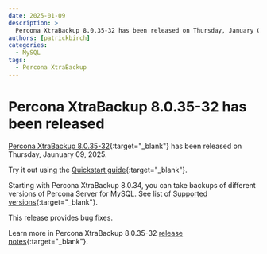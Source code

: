 ```yaml
---
date: 2025-01-09
description: >
  Percona XtraBackup 8.0.35-32 has been released on Thursday, January 09, 2025.
authors: [patrickbirch]
categories:
  - MySQL
tags:
  - Percona XtraBackup
---
```


# Percona XtraBackup 8.0.35-32 has been released

<!-- more -->

[Percona XtraBackup 8.0.35-32](https://docs.percona.com/percona-xtrabackup/8.0/){:target="_blank"} has been released on Thursday, Jaunuary 09, 2025.

Try it out using the [Quickstart guide](https://docs.percona.com/percona-xtrabackup/8.0/quickstart-overview.html){:target="_blank"}.

Starting with Percona XtraBackup 8.0.34, you can take backups of different versions of Percona Server for MySQL. See list of [Supported versions](https://docs.percona.com/percona-xtrabackup/8.0/supported-versions.html){:target="_blank"}.

This release provides bug fixes.

Learn more in Percona XtraBackup 8.0.35-32 [release notes](https://docs.percona.com/percona-xtrabackup/8.0/release-notes/8.0/8.0.35-32.0.html){:target="_blank"}.
